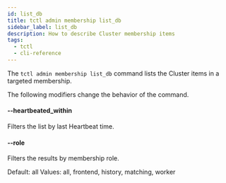 ```yaml
---
id: list_db
title: tctl admin membership list_db
sidebar_label: list_db
description: How to describe Cluster membership items
tags:
  - tctl
  - cli-reference
---
```


The `tctl admin membership list_db` command lists the Cluster items in a targeted membership.

The following modifiers change the behavior of the command.

#### --heartbeated_within

Filters the list by last Heartbeat time.

<!-- todo: add supported format list-->

#### --role

Filters the results by membership role.

Default: all
Values: all, frontend, history, matching, worker
